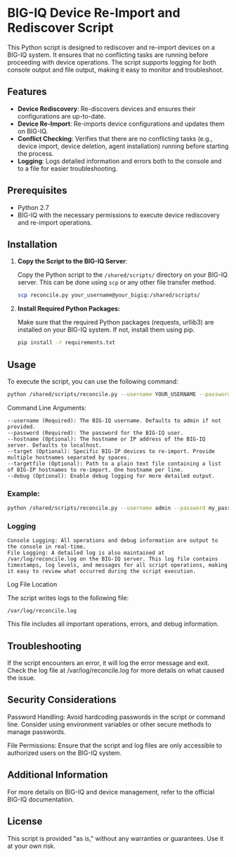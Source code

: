 # BIG-IQ Device Re-Import and Rediscover Script

This Python script is designed to rediscover and re-import devices on a BIG-IQ system. It ensures that no conflicting tasks are running before proceeding with device operations. The script supports logging for both console output and file output, making it easy to monitor and troubleshoot.

## Features

- **Device Rediscovery**: Re-discovers devices and ensures their configurations are up-to-date.
- **Device Re-Import**: Re-imports device configurations and updates them on BIG-IQ.
- **Conflict Checking**: Verifies that there are no conflicting tasks (e.g., device import, device deletion, agent installation) running before starting the process.
- **Logging**: Logs detailed information and errors both to the console and to a file for easier troubleshooting.

## Prerequisites

- Python 2.7
- BIG-IQ with the necessary permissions to execute device rediscovery and re-import operations.

## Installation

1. **Copy the Script to the BIG-IQ Server**:

   Copy the Python script to the `/shared/scripts/` directory on your BIG-IQ server. This can be done using `scp` or any other file transfer method.

   ```bash 
   scp reconcile.py your_username@your_bigiq:/shared/scripts/
   ```

2. **Install Required Python Packages:**

   Make sure that the required Python packages (requests, urllib3) are installed on your BIG-IQ system. If not, install them using pip.

    ```bash
    pip install -r requirements.txt
    ```

## Usage

To execute the script, you can use the following command:

```bash
python /shared/scripts/reconcile.py --username YOUR_USERNAME --password YOUR_PASSWORD --hostname YOUR_BIGIQ_HOSTNAME --debug
```

Command Line Arguments:

    --username (Required): The BIG-IQ username. Defaults to admin if not provided.
    --password (Required): The password for the BIG-IQ user.
    --hostname (Optional): The hostname or IP address of the BIG-IQ server. Defaults to localhost.
    --target (Optional): Specific BIG-IP devices to re-import. Provide multiple hostnames separated by spaces.
    --targetfile (Optional): Path to a plain text file containing a list of BIG-IP hostnames to re-import. One hostname per line.
    --debug (Optional): Enable debug logging for more detailed output.

### Example:

```bash
python /shared/scripts/reconcile.py --username admin --password my_password --hostname bigiq.example.com --target device1.example.com device2.example.com --debug
```

### Logging

    Console Logging: All operations and debug information are output to the console in real-time.
    File Logging: A detailed log is also maintained at /var/log/reconcile.log on the BIG-IQ server. This log file contains timestamps, log levels, and messages for all script operations, making it easy to review what occurred during the script execution.

Log File Location

The script writes logs to the following file:

```text
/var/log/reconcile.log
```

This file includes all important operations, errors, and debug information.

## Troubleshooting

If the script encounters an error, it will log the error message and exit. Check the log file at /var/log/reconcile.log for more details on what caused the issue.

## Security Considerations

Password Handling: Avoid hardcoding passwords in the script or command line. Consider using environment variables or other secure methods to manage passwords.

File Permissions: Ensure that the script and log files are only accessible to authorized users on the BIG-IQ system.

## Additional Information

For more details on BIG-IQ and device management, refer to the official BIG-IQ documentation.

## License

This script is provided "as is," without any warranties or guarantees. Use it at your own risk.
